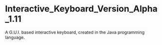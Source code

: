 # Interactive_Keyboard_Version_Alpha_1.11
A G.U.I. based interactive keyboard, created in the Java programming language.
